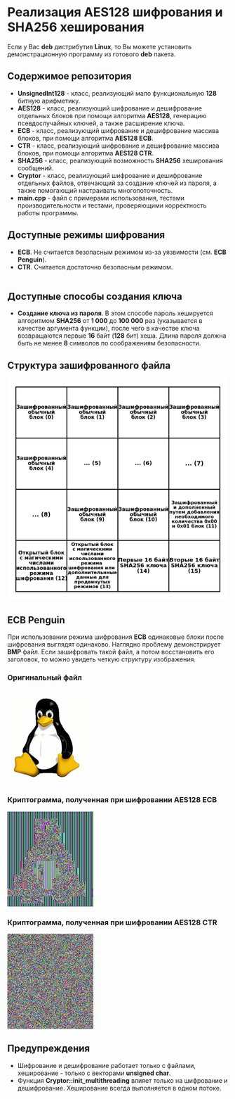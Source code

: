 # Реализация AES128 шифрования и SHA256 хеширования
Если у Вас **deb** дистрибутив **Linux**, то Вы можете установить демонстрационную программу из готового **deb** пакета.
## Содержимое репозитория
* **UnsignedInt128** - класс, реализующий мало функциональную **128** битную арифметику.
* **AES128** - класс, реализующий шифрование и дешифрование отдельных блоков при помощи алгоритма **AES128**, генерацию псевдослучайных ключей, а также расширение ключа.
* **ECB** - класс, реализующий шифрование и дешифрование массива блоков, при помощи алгоритма **AES128 ECB**.
* **CTR** - класс, реализующий шифрование и дешифрование массива блоков, при помощи алгоритма **AES128 CTR**.
* **SHA256** - класс, реализующий возможность **SHA256** хеширования сообщений.
* **Cryptor** - класс, реализующий шифрование и дешифрование отдельных файлов, отвечающий за создание ключей из пароля, а также помогающий настраивать многопоточность.
* **main.cpp** - файл с примерами использования, тестами производительности и тестами, проверяющими корректность работы программы.
## Доступные режимы шифрования
* **ECB**. Не считается безопасным режимом из-за уязвимости (см. **ECB Penguin**).
* **CTR**. Считается достаточно безопасным режимом.<br><br>
## Доступные способы создания ключа
* **Создание ключа из пароля**. В этом способе пароль хешируется алгоритмом **SHA256** от **1 000** до **100 000** раз (указывается в качестве аргумента функции), после чего в качестве ключа возвращаются первые **16** байт (**128** бит) хеша. Длина пароля должна быть не менее **8** символов по соображениям безопасности.
## Структура зашифрованного файла
![Screenshot](diagram.png)<br>
## ECB Penguin
При использовании режима шифрования **ECB** одинаковые блоки после шифрования выглядят одинаково. Наглядно проблему демонстрирует **BMP** файл. Если зашифровать такой файл, а потом восстановить его заголовок, то можно увидеть четкую структуру изображения.<br>
### Оригинальный файл
![Screenshot](ecb_penguin/tux_original.bmp)<br>
### Криптограмма, полученная при шифровании AES128 ECB
![Screenshot](ecb_penguin/tux_ecb.bmp)<br>
### Криптограмма, полученная при шифровании AES128 CTR
![Screenshot](ecb_penguin/tux_ctr.bmp)<br>
## Предупреждения
* Шифрование и дешифрование работает только с файлами, хеширование - только с векторами **unsigned char**.
* Функция **Cryptor::init_multithreading** влияет только на шифрование и дешифрование. Хеширование всегда выполняется в одном потоке.